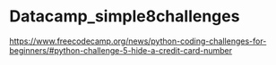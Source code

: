 # Datacamp_simple8challenges
https://www.freecodecamp.org/news/python-coding-challenges-for-beginners/#python-challenge-5-hide-a-credit-card-number
